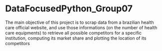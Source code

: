 # DataFocusedPython_Group07


The main objective of this project is to scrap data from a brazilian health care official website, and use those informations (on the number of health care equipments) to retrieve all possible competitors for a specific institution, computing its market share and plotting the location of its competitors

